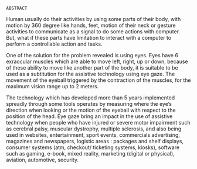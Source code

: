                                                                        ABSTRACT

Human usually do their activities by using some parts of their body, with motion by 360 degree like hands, feet, motion of their neck or gesture activities to communicate as a signal to do some actions with computer. But, what if these parts have limitation to interact with a computer to perform a controllable action and tasks.

One of the solution for the problem revealed is using eyes. Eyes have 6 exraocular muscles which are able to move left, right, up or down, because of these ability to move like another part of the body, it is suitable to be used as a subtitution for the assistive technology using eye gaze. The movement of the eyeball triggered by the contraction of the muscles, for the maximum vision range up to 2 meters.

The technology which has developed more than 5 years implemented spreadly through some tools operates by measuring where the eye’s direction when looking or the motion of the eyeball with respect to the position of the head. Eye gaze bring an impact in the use of assistive technology when people who have injured or severe motor impairment such as cerebral palsy, muscular dystrophy, multiple sclerosis,  and also being used in websites, entertainment, sport events, commercials advertising, magazines and newspapers, logistic areas : packages and shelf displays, consumer systems (atm, checkout/ ticketing systems, kiosks), software such as gaming, e-book, mixed reality, marketing (digital or physical), aviation,  automotive, security.
